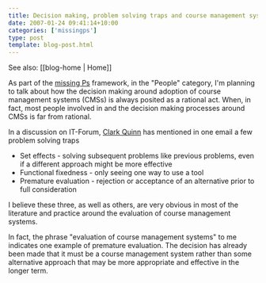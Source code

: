 ```yaml
---
title: Decision making, problem solving traps and course management systems
date: 2007-01-24 09:41:14+10:00
categories: ['missingps']
type: post
template: blog-post.html
---
```


See also: [[blog-home | Home]]

As part of the [missing Ps](http://cq-pan.cqu.edu.au/david-jones/blog/?cat=13) framework, in the "People" category, I'm planning to talk about how the decision making around adoption of course management systems (CMSs) is always posited as a rational act. When, in fact, most people involved in and the decision making processes around CMSs is far from rational.

In a discussion on IT-Forum, [Clark Quinn](http://www.quinnovation.com) has mentioned in one email a few problem solving traps

- Set effects - solving subsequent problems like previous problems, even if a different approach might be more effective
- Functional fixedness - only seeing one way to use a tool
- Premature evaluation - rejection or acceptance of an alternative prior to full consideration

I believe these three, as well as others, are very obvious in most of the literature and practice around the evaluation of course management systems.

In fact, the phrase "evaluation of course management systems" to me indicates one example of premature evaluation. The decision has already been made that it must be a course management system rather than some alternative approach that may be more appropriate and effective in the longer term.